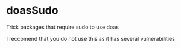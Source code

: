 # doasSudo
Trick packages that require sudo to use doas

I reccomend that you do not use this as it has several vulnerabilities 
